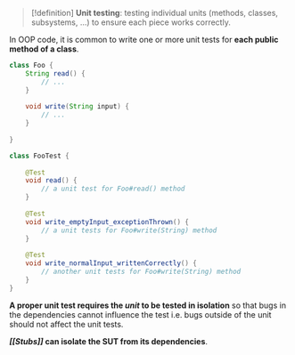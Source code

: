 > [!definition]
> **Unit testing**: testing individual units (methods, classes, subsystems, ...) to ensure each piece works correctly.

In OOP code, it is common to write one or more unit tests for **each public method of a class**.

```java
class Foo {
    String read() {
        // ...
    }
    
    void write(String input) {
        // ...
    }
    
}
```

```java
class FooTest {
    
    @Test
    void read() {
        // a unit test for Foo#read() method
    }
    
    @Test
    void write_emptyInput_exceptionThrown() {
        // a unit tests for Foo#write(String) method
    }  
    
    @Test
    void write_normalInput_writtenCorrectly() {
        // another unit tests for Foo#write(String) method
    }
}
```

**A proper unit test requires the _unit_ to be tested in isolation** so that bugs in the dependencies cannot influence the test i.e. bugs outside of the unit should not affect the unit tests.

**_[[Stubs]]_ can isolate the SUT from its dependencies**.